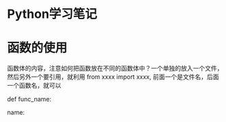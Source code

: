 Python学习笔记
======


# 函数的使用
函数体的内容，注意如何把函数放在不同的函数体中？一个单独的放入一个文件，然后另外一个要引用，就利用 from xxxx import xxxx, 前面一个是文件名，后面一个函数名，就可以


def func_name:


name:


